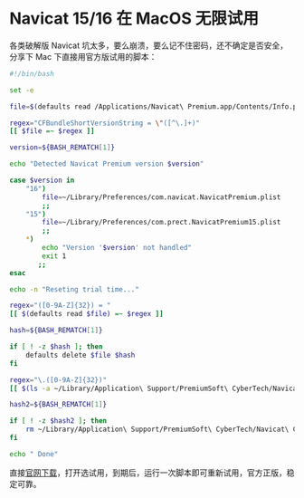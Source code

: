 # Navicat 15/16 在 MacOS 无限试用

各类破解版 Navicat 坑太多，要么崩溃，要么记不住密码，还不确定是否安全，分享下 Mac 下直接用官方版试用的脚本：

```sh
#!/bin/bash

set -e

file=$(defaults read /Applications/Navicat\ Premium.app/Contents/Info.plist)

regex="CFBundleShortVersionString = \"([^\.]+)"
[[ $file =~ $regex ]]

version=${BASH_REMATCH[1]}

echo "Detected Navicat Premium version $version"

case $version in
    "16")
        file=~/Library/Preferences/com.navicat.NavicatPremium.plist
        ;;
    "15")
        file=~/Library/Preferences/com.prect.NavicatPremium15.plist
        ;;
    *)
        echo "Version '$version' not handled"
        exit 1
       ;;
esac

echo -n "Reseting trial time..."

regex="([0-9A-Z]{32}) = "
[[ $(defaults read $file) =~ $regex ]]

hash=${BASH_REMATCH[1]}

if [ ! -z $hash ]; then
    defaults delete $file $hash
fi

regex="\.([0-9A-Z]{32})"
[[ $(ls -a ~/Library/Application\ Support/PremiumSoft\ CyberTech/Navicat\ CC/Navicat\ Premium/ | grep '^\.') =~ $regex ]]

hash2=${BASH_REMATCH[1]}

if [ ! -z $hash2 ]; then
    rm ~/Library/Application\ Support/PremiumSoft\ CyberTech/Navicat\ CC/Navicat\ Premium/.$hash2
fi

echo " Done"
```

直接[官网下载](https://navicat.com/en/download/navicat-premium)，打开选试用，到期后，运行一次脚本即可重新试用，官方正版，稳定可靠。
